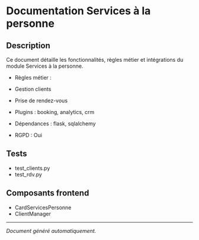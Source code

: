 # Documentation Services à la personne

## Description
Ce document détaille les fonctionnalités, règles métier et intégrations du module Services à la personne.

- Règles métier :
- Gestion clients
- Prise de rendez-vous


- Plugins : booking, analytics, crm
- Dépendances : flask, sqlalchemy
- RGPD : Oui

## Tests
- test_clients.py
- test_rdv.py


## Composants frontend
- CardServicesPersonne
- ClientManager


---
*Document généré automatiquement.*